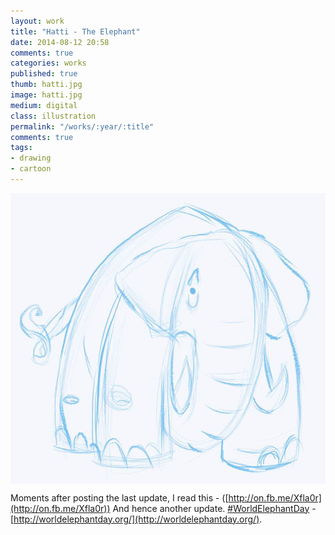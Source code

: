 ```yaml
---
layout: work
title: "Hatti - The Elephant"
date: 2014-08-12 20:58
comments: true
categories: works
published: true
thumb: hatti.jpg
image: hatti.jpg
medium: digital
class: illustration
permalink: "/works/:year/:title"
comments: true
tags:
- drawing
- cartoon
---
```

<img src="/images/works/hatti.jpg" align="middle"/>

Moments after posting the last update, I read this - ([http://on.fb.me/Xfla0r](http://on.fb.me/Xfla0r)) And hence another update. [#WorldElephantDay](https://www.facebook.com/hashtag/worldelephantday) - [http://worldelephantday.org/](http://worldelephantday.org/).